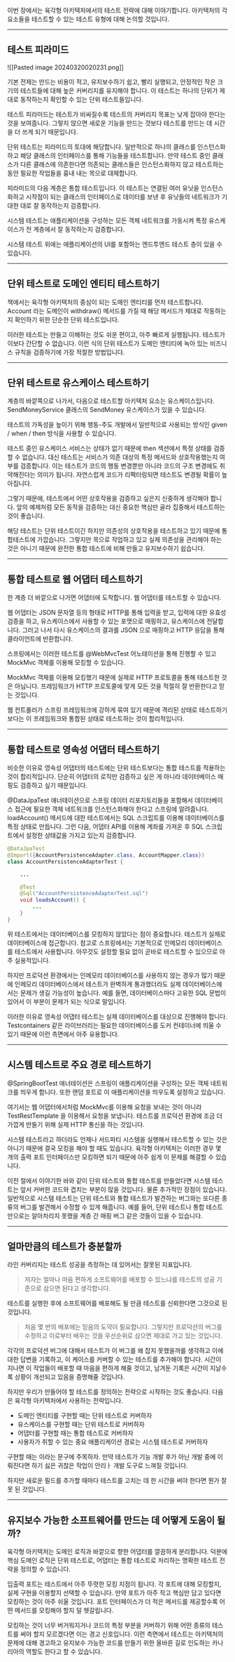 
이번 장에서는 육각형 아키텍처에서의 테스트 전략에 대해 이야기합니다. 아키텍처의 각 요소들을 테스트할 수 있는 테스트 유형에 대해 논의할 것입니다.


---

## 테스트 피라미드

![[Pasted image 20240320020231.png]]

기본 전제는 만드는 비용이 적고, 유지보수하기 쉽고, 빨리 실행되고, 안정적인 작은 크기의 테스트들에 대해 높은 커버리지를 유지해야 합니다. 이 테스트는 하나의 단위가 제대로 동작하는지 확인할 수 있는 단위 테스트들입니다.

테스트 피라미드는 테스트가 비싸질수록 테스트의 커버리지 목표는 낮게 잡아야 한다는 것을 보여줍니다. 그렇지 않으면 새로운 기능을 만드는 것보다 테스트를 만드는 데 시간을 더 쓰게 되기 때문입니다.

단위 테스트는 피라미드의 토대에 해당합니다. 일반적으로 하나의 클래스를 인스턴스화하고 해당 클래스의 인터페이스를 통해 기능들을 테스트합니다. 만약 테스트 중인 클래스가 다른 클래스에 의존한다면 의존되는 클래스들은 인스턴스화하지 않고 테스트하는 동안 필요한 작업들을 흉내 내는 목으로 대체합니다.

피라미드의 다음 계층은 통합 테스트입니다. 이 테스트는 연결된 여러 유닛을 인스턴스화하고 시작점이 되는 클래스의 인터페이스로 데이터를 보낸 후 유닛들의 네트워크가 기대한 대로 잘 동작하는지 검증합니다.

시스템 테스트는 애플리케이션을 구성하는 모든 객체 네트워크를 가동시켜 특정 유스케이스가 전 계층에서 잘 동작하는지 검증합니다.

시스템 테스트 위에는 애플리케이션의 UI를 포함하는 엔드투엔드 테스트 층이 있을 수 있습니다.


---

## 단위 테스트로 도메인 엔티티 테스트하기

책에서는 육각형 아키텍처의 중심이 되는 도메인 엔티티를 먼저 테스트합니다. Account 라는 도메인이 withdraw() 메서드를 가질 때 해당 메서드가 제대로 작동하는지 확인하기 위한 단순한 단위 테스트입니다.

이러한 테스트는 만들고 이해하는 것도 쉬운 편이고, 아주 빠르게 실행됩니다. 테스트가 이보다 간단할 수 없습니다. 이런 식의 단위 테스트가 도메인 엔티티에 녹아 있는 비즈니스 규칙을 검증하기에 가장 적절한 방법입니다.


---

## 단위 테스트로 유스케이스 테스트하기

계층의 바깥쪽으로 나가서, 다음으로 테스트할 아키텍처 요소는 유스케이스입니다. SendMoneyService 클래스의 SendMoney 유스케이스가 있을 수 있습니다.

테스트의 가독성을 높이기 위해 행동-주도 개발에서 일반적으로 사용되는 방식인 given / when / then 방식을 사용할 수 있습니다.

테스트 중인 유스케이스 서비스는 상태가 없기 때문에 then 섹션에서 특정 상태를 검증할 수 없습니다. 대신 테스트는 서비스가 의존 대상의 특정 메서드와 상호작용했는지 여부를 검증합니다. 이는 테스트가 코드의 행동 변경뿐만 아니라 코드의 구조 변경에도 취약해진다는 의미가 됩니다. 자연스럽게 코드가 리팩터링되면 테스트도 변경될 확률이 높아집니다.

그렇기 때문에, 테스트에서 어떤 상호작용을 검증하고 싶은지 신중하게 생각해야 합니다. 앞의 예제처럼 모든 동작을 검증하는 대신 중요한 핵심만 골라 집중해서 테스트하는 것이 좋습니다.

해당 테스트는 단위 테스트이긴 하지만 의존성의 상호작용을 테스트하고 있기 때문에 통합테스트에 가깝습니다. 그렇지만 목으로 작업하고 있고 실제 의존성을 관리해야 하는 것은 아니기 때문에 완전한 통합 테스트에 비해 만들고 유지보수하기 쉽습니다.


---

## 통합 테스트로 웹 어댑터 테스트하기

한 계층 더 바깥으로 나가면 어댑터에 도착합니다. 웹 어댑터를 테스트할 수 있습니다.

웹 어댑터는 JSON 문자열 등의 형태로 HTTP를 통해 입력을 받고, 입력에 대한 유효성 검증을 하고, 유스케이스에서 사용할 수 있는 포맷으로 매핑하고, 유스케이스에 전달합니다. 그러고 나서 다시 유스케이스의 결과를 JSON 으로 매핑하고 HTTP 응답을 통해 클라이언트에 반환합니다.

스프링에서는 이러한 테스트를 @WebMvcTest 어노테이션을 통해 진행할 수 있고 MockMvc 객체를 이용해 모킹할 수 있습니다.

MockMvc 객체를 이용해 모킹했기 때문에 실제로 HTTP 프로토콜을 통해 테스트한 것은 아닙니다. 프레임워크가 HTTP 프로토콜에 맞게 모든 것을 적절히 잘 반환한다고 믿는 것입니다.

웹 컨트롤러가 스프링 프레임워크에 강하게 묶여 있기 때문에 격리된 상태로 테스트하기 보다는 이 프레임워크와 통합된 상태로 테스트하는 것이 합리적입니다.


---

## 통합 테스트로 영속성 어댑터 테스트하기

비슷한 이유로 영속성 어댑터의 테스트에는 단위 테스트보다는 통합 테스트를 적용하는 것이 합리적입니다. 단순히 어댑터의 로직만 검증하고 싶은 게 아니라 데이터베이스 매핑도 검증하고 싶기 때문입니다.

@DataJpaTest 애너테이션으로 스프링 데이터 리포지토리들을 포함해서 데이터베이스 접근에 필요한 객체 네트워크를 인스턴스화해야 한다고 스프링에 알려줍니다. loadAccount() 메서드에 대한 테스트에서는 SQL 스크립트를 이용해 데이터베이스를 특정 상태로 만듭니다. 그런 다음, 어댑터 API를 이용해 계좌를 가져온 후 SQL 스크립트에서 설정한 상태값을 가지고 있는지 검증합니다.

```java
@DataJpaTest
@Import({AccountPersistenceAdapter.class, AccountMapper.class})
class AccountPersistenceAdapterTest {

	...

	@Test
	@Sql("AccountPersistenceAdapterTest.sql")
	void loadsAccount() {
		...
	}
}
```

위 테스트에서는 데이터베이스를 모킹하지 않았다는 점이 중요합니다. 테스트가 실제로 데이터베이스에 접근합니다. 참고로 스프링에서는 기본적으로 인메모리 데이터베이스를 테스트에서 사용합니다. 아무것도 설정할 필요 없이 곧바로 테스트할 수 있으므로 아주 실용적입니다.

하지만 프로덕션 환경에서는 인메모리 데이터베이스를 사용하지 않는 경우가 많기 때문에 인메모리 데이터베이스에서 테스트가 완벽하게 통과했더라도 실제 데이터베이스에서는 문제가 생길 가능성이 높습니다. 예를 들면, 데이터베이스마다 고유한 SQL 문법이 있어서 이 부분이 문제가 되는 식으로 말입니다.

이러한 이유로 영속성 어댑터 테스트는 실제 데이터베이스를 대상으로 진행해야 합니다. Testcontainers 같은 라이브러리는 필요한 데이터베이스를 도커 컨테이너에 띄울 수 있기 때문에 이런 측면에서 아주 유용합니다.


---

## 시스템 테스트로 주요 경로 테스트하기

@SpringBootTest 애너테이션은 스프링이 애플리케이션을 구성하는 모든 객체 네트워크를 띄우게 합니다. 또한 랜덤 포트로 이 애플리케이션을 띄우도록 설정하고 있습니다.

여기서는 웹 어댑터에서처럼 MockMvc를 이용해 요청을 보내는 것이 아니라 TestRestTemplate 을 이용해서 요청을 보냅니다. 테스트를 프로덕션 환경에 조금 더 가깝게 만들기 위해 실제 HTTP 통신을 하는 것입니다.

시스템 테스트라고 하더라도 언제나 서드파티 시스템을 실행해서 테스트할 수 있는 것은 아니기 때문에 결국 모킹을 해야 할 때도 있습니다. 육각형 아키텍처는 이러한 경우 몇 개의 출력 포트 인터페이스만 모킹하면 되기 때문에 아주 쉽게 이 문제를 해결할 수 있습니다.

이전 절에서 이야기한 바와 같이 단위 테스트와 통합 테스트를 만들었다면 시스템 테스트는 앞서 커버한 코드와 겹치는 부분이 많을 것입니다. 물론 추가적인 장점이 있습니다. 일반적으로 시스템 테스트는 단위 테스트와 통합 테스트가 발견하는 버그와는 또다른 종류의 버그를 발견해서 수정할 수 있게 해줍니다. 예를 들어, 단위 테스트나 통합 테스트만으로는 알아차리지 못했을 계층 간 매핑 버그 같은 것들이 있을 수 있습니다.


---

## 얼마만큼의 테스트가 충분할까

라인 커버리지는 테스트 성공을 측정하는 데 있어서는 잘못된 지표입니다.

> 저자는 얼마나 마음 편하게 소프트웨어를 배포할 수 있느냐를 테스트의 성공 기준으로 삼으면 된다고 생각합니다.

테스트를 실행한 후에 소프트웨어를 배포해도 될 만큼 테스트를 신뢰한다면 그것으로 된 것입니다.

> 처음 몇 번의 배포에는 믿음의 도약이 필요합니다. 그렇지만 프로덕션의 버그를 수정하고 이로부터 배우는 것을 우선순위로 삼으면 제대로 가고 있는 것입니다.

각각의 프로덕션 버그에 대해서 테스트가 이 버그를 왜 잡지 못했을까를 생각하고 이에 대한 답변을 기록하고, 이 케이스를 커버할 수 있는 테스트를 추가해야 합니다. 시간이 지나면 이 작업들이 배포할 때 마음을 편하게 해줄 것이고, 남겨둔 기록은 시간이 지날수록 상황이 개선되고 있음을 증명해줄 것입니다.

하지만 우리가 만들어야 할 테스트를 정의하는 전략으로 시작하는 것도 좋습니다. 다음은 육각형 아키텍처에서 사용하는 전략입니다.

- 도메인 엔티티를 구현할 때는 단위 테스트로 커버하자
- 유스케이스를 구현할 때는 단위 테스트로 커버하자
- 어댑터를 구현할 때는 통합 테스트로 커버하자
- 사용자가 취할 수 있는 중요 애플리케이션 경로는 시스템 테스트로 커버하자

구현할 때는 이라는 문구에 주목하자. 만약 테스트가 기능 개발 후가 아닌 개발 중에 이뤄진다면 하기 싫은 귀찮은 작업이 안리ㅏ 개발 도구로 느껴질 것입니다.

하지만 새로운 필드를 추가할 때마다 테스트를 고치는 데 한 시간을 써야 한다면 뭔가 잘못 된 것입니다.


---

## 유지보수 가능한 소프트웨어를 만드는 데 어떻게 도움이 될까?

육각형 아키텍처는 도메인 로직과 바깥으로 향한 어댑터를 깔끔하게 분리합니다. 덕분에 핵심 도메인 로직은 단위 테스트로, 어댑터는 통합 테스트로 처리하는 명확한 테스트 전략을 정의할 수 있습니다.

입출력 포트는 테스트에서 아주 뚜렷한 모킹 지점이 됩니다. 각 포트에 대해 모킹할지, 실제 구현을 이용할지 선택할 수 있습니다. 만약 포트가 아주 작고 핵심만 담고 있다면 모킹하는 것이 아주 쉬울 것입니다. 포트 인터페이스가 더 적은 메서드를 제공할수록 어떤 메서드를 모킹해야 할지 덜 헷갈립니다.

모킹하는 것이 너무 버거워지거나 코드의 특정 부분을 커버하기 위해 어떤 종류의 테스트를 써야 할지 모르겠다면 이는 경고 신호입니다. 이런 측면에서 테스트는 아키텍처의 문제에 대해 경고하고 유지보수 가능한 코드를 만들기 위한 올바른 길로 인도하는 카나리아의 역할도 한다고 할 수 있습니다.

